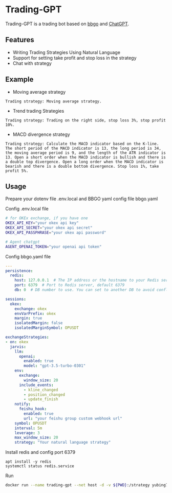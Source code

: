# Trading-GPT
Trading-GPT is a trading bot based on [bbgo](https://github.com/c9s/bbgo) and [ChatGPT](https://github.com/yubing744/chatgpt-go).

## Features
- Writing Trading Strategies Using Natural Language
- Support for setting take profit and stop loss in the strategy
- Chat with strategy

## Example
* Moving average strategy
```
Trading strategy: Moving average strategy.
```

* Trend trading Strategies
```
Trading strategy: Trading on the right side, stop loss 3%, stop profit 10%.
```

* MACD divergence strategy
```
Trading strategy: Calculate the MACD indicator based on the K-line. The short period of the MACD indicator is 13, the long period is 34, the moving average period is 9, and the length of the ATR indicator is 13. Open a short order when the MACD indicator is bullish and there is a double top divergence. Open a long order when the MACD indicator is bearish and there is a double bottom divergence. Stop loss 1%, take profit 5%.
```


## Usage
Prepare your dotenv file .env.local and BBGO yaml config file bbgo.yaml

Config .env.local file
``` bash
# for OKEx exchange, if you have one
OKEX_API_KEY="your okex api key"
OKEX_API_SECRET="your okex api secret"
OKEX_API_PASSPHRASE="your okex api password"

# Agent chatgpt
AGENT_OPENAI_TOKEN="your openai api token"
```

Config bbgo.yaml file
``` yaml
---
persistence:
  redis:
    host: 127.0.0.1  # The IP address or the hostname to your Redis server, 127.0.0.1 if same as BBGO  
    port: 6379  # Port to Redis server, default 6379
    db: 0  # DB number to use. You can set to another DB to avoid conflict if other applications are using Redis too.

sessions:
  okex:
    exchange: okex
    envVarPrefix: okex
    margin: true
    isolatedMargin: false
    isolatedMarginSymbol: OPUSDT

exchangeStrategies:
- on: okex
  jarvis:
    llm:
      openai:
        enabled: true
        model: "gpt-3.5-turbo-0301"
    env:
      exchange:
        window_size: 20
      include_events:
        - kline_changed
        - position_changed
        - update_finish
    notify:
      feishu_hook:
        enabled: true
        url: "your feishu group custom webhook url"
    symbol: OPUSDT
    interval: 5m
    leverage: 3
    max_window_size: 20
    strategy: "Your natural language strategy"
```

Install redis and config port 6379
```
apt install -y redis
systemctl status redis.service
```

Run
``` bash
docker run --name trading-gpt --net host -d -v ${PWD}:/strategy yubing744/trading-gpt:latest run
```

